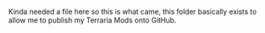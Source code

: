 Kinda needed a file here so this is what came, this folder basically exists to allow me to publish my Terraria Mods onto GitHub.
